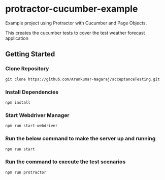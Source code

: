 # protractor-cucumber-example
Example project using Protractor with Cucumber and Page Objects. 

This creates the cucumber tests to cover the test weather forecast application

## Getting Started

### Clone Repository

```
git clone https://github.com/Arunkumar-Nagaraj/acceptanceTesting.git
```

### Install Dependencies

```
npm install
```

### Start Webdriver Manager 

```
npm run start-webdriver
```

### Run the below command to make the server up and running
```
npm run start
```

### Run the command to execute the test scenarios

```
npm run protractor
```
